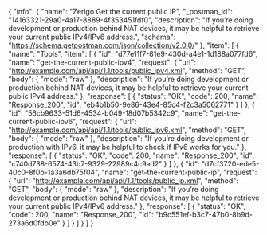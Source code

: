 {
  "info": {
    "name": "Zerigo Get the current public IP",
    "_postman_id": "14163321-29a0-4a17-8889-4f353451fdf0",
    "description": "If you&#8217;re doing development or production behind NAT devices, it may be helpful to retrieve your current public IPv4/IPv6 address.",
    "schema": "https://schema.getpostman.com/json/collection/v2.0.0/"
  },
  "item": [
    {
      "name": "Tools",
      "item": [
        {
          "id": "d77e11f7-81e9-430d-a4e1-1d188a077fd6",
          "name": "get-the-current-public-ipv4",
          "request": {
            "url": "http://example.com/api/api/1.1/tools/public_ipv4.xml",
            "method": "GET",
            "body": {
              "mode": "raw"
            },
            "description": "If you&#8217;re doing development or production behind NAT devices, it may be helpful to retrieve your current public IPv4 address."
          },
          "response": [
            {
              "status": "OK",
              "code": 200,
              "name": "Response_200",
              "id": "eb4b1b50-9e86-43e4-85c4-f2c3a5062771"
            }
          ]
        },
        {
          "id": "56cb9633-51d6-4534-b049-18d07b5342c9",
          "name": "get-the-current-public-ipv6",
          "request": {
            "url": "http://example.com/api/api/1.1/tools/public_ipv6.xml",
            "method": "GET",
            "body": {
              "mode": "raw"
            },
            "description": "If you&#8217;re doing development or production with IPv6, it may be helpful to check if IPv6 works for you."
          },
          "response": [
            {
              "status": "OK",
              "code": 200,
              "name": "Response_200",
              "id": "c740d738-6574-43b7-9329-22989c4c9ad2"
            }
          ]
        },
        {
          "id": "d7cf3720-ede5-40c0-8f0b-1a3a6db75f04",
          "name": "get-the-current-public-ip",
          "request": {
            "url": "http://example.com/api/api/1.1/tools/public_ip.xml",
            "method": "GET",
            "body": {
              "mode": "raw"
            },
            "description": "If you&#8217;re doing development or production behind NAT devices, it may be helpful to retrieve your current public IPv4/IPv6 address."
          },
          "response": [
            {
              "status": "OK",
              "code": 200,
              "name": "Response_200",
              "id": "b9c551ef-b3c7-47b0-8b9d-273a6d0fdb0e"
            }
          ]
        }
      ]
    }
  ]
}